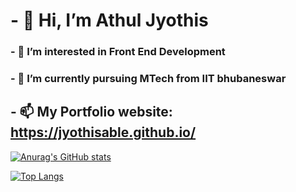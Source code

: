 # - 👋 Hi, I’m Athul Jyothis
### - 👀 I’m interested in Front End Development
### - 🌱 I’m currently pursuing MTech from IIT bhubaneswar
## - 📫 My Portfolio website: https://jyothisable.github.io/

[![Anurag's GitHub stats](https://github-readme-stats.vercel.app/api?username=jyothisable)](https://github.com/anuraghazra/github-readme-stats)

[![Top Langs](https://github-readme-stats.vercel.app/api/top-langs/?username=jyothisable)](https://github.com/anuraghazra/github-readme-stats)

